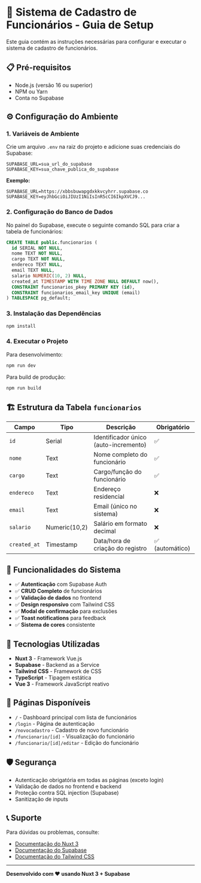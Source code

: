 # 🚀 Sistema de Cadastro de Funcionários - Guia de Setup

Este guia contém as instruções necessárias para configurar e executar o sistema de cadastro de funcionários.

## 📋 Pré-requisitos

- Node.js (versão 16 ou superior)
- NPM ou Yarn
- Conta no Supabase

## ⚙️ Configuração do Ambiente

### 1. Variáveis de Ambiente

Crie um arquivo `.env` na raiz do projeto e adicione suas credenciais do Supabase:

```env
SUPABASE_URL=sua_url_do_supabase
SUPABASE_KEY=sua_chave_publica_do_supabase
```

**Exemplo:**
```env
SUPABASE_URL=https://xbbsbuwapgdxkkvcyhrr.supabase.co
SUPABASE_KEY=eyJhbGciOiJIUzI1NiIsInR5cCI6IkpXVCJ9...
```

### 2. Configuração do Banco de Dados

No painel do Supabase, execute o seguinte comando SQL para criar a tabela de funcionários:

```sql
CREATE TABLE public.funcionarios (
  id SERIAL NOT NULL,
  nome TEXT NOT NULL,
  cargo TEXT NOT NULL,
  endereco TEXT NULL,
  email TEXT NULL,
  salario NUMERIC(10, 2) NULL,
  created_at TIMESTAMP WITH TIME ZONE NULL DEFAULT now(),
  CONSTRAINT funcionarios_pkey PRIMARY KEY (id),
  CONSTRAINT funcionarios_email_key UNIQUE (email)
) TABLESPACE pg_default;
```

### 3. Instalação das Dependências

```bash
npm install
```

### 4. Executar o Projeto

Para desenvolvimento:
```bash
npm run dev
```

Para build de produção:
```bash
npm run build
```

## 🏗️ Estrutura da Tabela `funcionarios`

| Campo | Tipo | Descrição | Obrigatório |
|-------|------|-----------|-------------|
| `id` | Serial | Identificador único (auto-incremento) | ✅ |
| `nome` | Text | Nome completo do funcionário | ✅ |
| `cargo` | Text | Cargo/função do funcionário | ✅ |
| `endereco` | Text | Endereço residencial | ❌ |
| `email` | Text | Email (único no sistema) | ❌ |
| `salario` | Numeric(10,2) | Salário em formato decimal | ❌ |
| `created_at` | Timestamp | Data/hora de criação do registro | ✅ (automático) |

## 🔧 Funcionalidades do Sistema

- ✅ **Autenticação** com Supabase Auth
- ✅ **CRUD Completo** de funcionários
- ✅ **Validação de dados** no frontend
- ✅ **Design responsivo** com Tailwind CSS
- ✅ **Modal de confirmação** para exclusões
- ✅ **Toast notifications** para feedback
- ✅ **Sistema de cores** consistente

## 🎨 Tecnologias Utilizadas

- **Nuxt 3** - Framework Vue.js
- **Supabase** - Backend as a Service
- **Tailwind CSS** - Framework de CSS
- **TypeScript** - Tipagem estática
- **Vue 3** - Framework JavaScript reativo

## 📱 Páginas Disponíveis

- `/` - Dashboard principal com lista de funcionários
- `/login` - Página de autenticação
- `/novocadastro` - Cadastro de novo funcionário
- `/funcionario/[id]` - Visualização do funcionário
- `/funcionario/[id]/editar` - Edição do funcionário

## 🛡️ Segurança

- Autenticação obrigatória em todas as páginas (exceto login)
- Validação de dados no frontend e backend
- Proteção contra SQL injection (Supabase)
- Sanitização de inputs

## 📞 Suporte

Para dúvidas ou problemas, consulte:
- [Documentação do Nuxt 3](https://nuxt.com/)
- [Documentação do Supabase](https://supabase.com/docs)
- [Documentação do Tailwind CSS](https://tailwindcss.com/docs)

---

**Desenvolvido com ❤️ usando Nuxt 3 + Supabase**